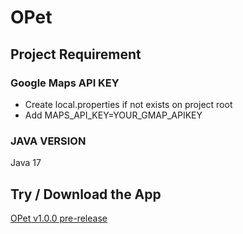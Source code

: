 # OPet

## Project Requirement

### Google Maps API KEY
- Create local.properties if not exists on project root
- Add MAPS_API_KEY=YOUR_GMAP_APIKEY

### JAVA VERSION
Java 17

## Try / Download the App
[OPet v1.0.0 pre-release](https://github.com/C23-PS008/opet-android-app/releases/tag/v1.0.0)
